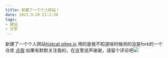 ```yaml
---
title: 新建了一个个人网站！
date: 2021-3-20 21:2:30
tags:
- 建站
- 分享
---
```

新建了一个个人网站[histcat.gitee.io](https://histcat.gitee.io)
用的是我不知道啥时候闲的没是fork的一个仓库
[点我](https://github.com/huzidaha/home)
如果有默默关注我的，在这里说声谢谢，请留个评论吧![](https://cdn.jsdelivr.net/gh/2x-ercha/twikoo-magic@master/image/bilibili2233/[2233娘_大笑].png)